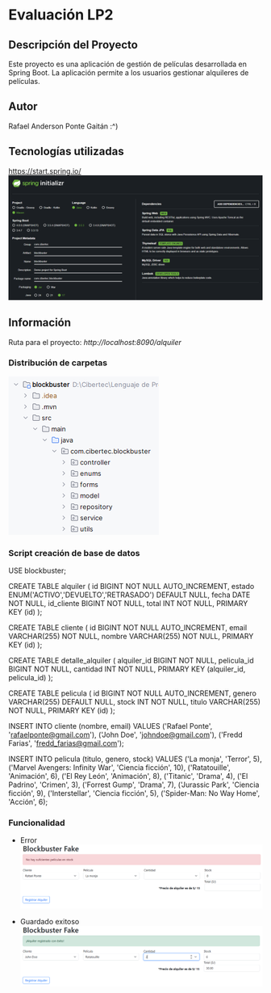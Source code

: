 # Evaluación LP2

## Descripción del Proyecto
Este proyecto es una aplicación de gestión de películas desarrollada en Spring Boot. La aplicación permite a los usuarios gestionar alquileres de películas.

## Autor
Rafael Anderson Ponte Gaitán :^)

## Tecnologías utilizadas
https://start.spring.io/
![img.png](img.png)

## Información

Ruta para el proyecto: *http://localhost:8090/alquiler*

### Distribución de carpetas
![img_3.png](img_3.png)

### Script creación de base de datos
USE blockbuster;

CREATE TABLE alquiler (
id BIGINT NOT NULL AUTO_INCREMENT,
estado ENUM('ACTIVO','DEVUELTO','RETRASADO') DEFAULT NULL,
fecha DATE NOT NULL,
id_cliente BIGINT NOT NULL,
total INT NOT NULL,
PRIMARY KEY (id)
);

CREATE TABLE cliente (
id BIGINT NOT NULL AUTO_INCREMENT,
email VARCHAR(255) NOT NULL,
nombre VARCHAR(255) NOT NULL,
PRIMARY KEY (id)
);

CREATE TABLE detalle_alquiler (
alquiler_id BIGINT NOT NULL,
pelicula_id BIGINT NOT NULL,
cantidad INT NOT NULL,
PRIMARY KEY (alquiler_id, pelicula_id)
);

CREATE TABLE pelicula (
id BIGINT NOT NULL AUTO_INCREMENT,
genero VARCHAR(255) DEFAULT NULL,
stock INT NOT NULL,
titulo VARCHAR(255) NOT NULL,
PRIMARY KEY (id)
);

INSERT INTO cliente (nombre, email) VALUES
('Rafael Ponte', 'rafaelponte@gmail.com'),
('John Doe', 'johndoe@gmail.com'),
('Fredd Farias', 'fredd_farias@gmail.com');

INSERT INTO pelicula (titulo, genero, stock) VALUES
('La monja', 'Terror', 5),
('Marvel Avengers: Infinity War', 'Ciencia ficción', 10),
('Ratatouille', 'Animación', 6),
('El Rey León', 'Animación', 8),
('Titanic', 'Drama', 4),
('El Padrino', 'Crimen', 3),
('Forrest Gump', 'Drama', 7),
('Jurassic Park', 'Ciencia ficción', 9),
('Interstellar', 'Ciencia ficción', 5),
('Spider-Man: No Way Home', 'Acción', 6);

### Funcionalidad
- Error
![img_1.png](img_1.png)

- Guardado exitoso
![img_2.png](img_2.png)